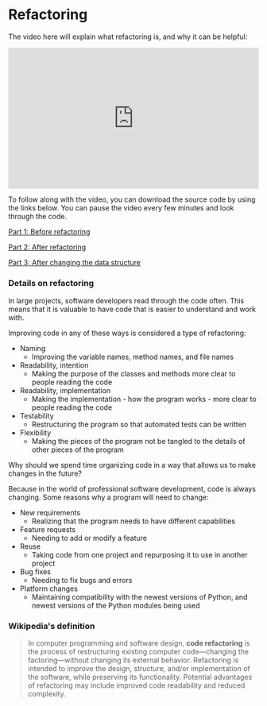 
# Refactoring

The video here will explain what refactoring is, and why it can be helpful:

<div style="position: relative; padding-bottom: 56.25%; height: 0;"><iframe src="https://www.youtube.com/embed/8D2RHhJ0794" title="Programming 2: Refactoring" frameborder="0" allow="accelerometer; autoplay; clipboard-write; encrypted-media; gyroscope; picture-in-picture" allowfullscreen style="position: absolute; top: 0; left: 0; width: 100%; height: 100%;"></iframe></div>

To follow along with the video, you can download the source code by using the links below. You can pause the video every few minutes and look through the code.

<a href="https://github.com/kibo-programming-2-jan-23/walkthroughs/tree/main/phonebook-refactoring/1-before-refactoring" target="_blank">Part 1: Before refactoring</a>

<a href="https://github.com/kibo-programming-2-jan-23/walkthroughs/tree/main/phonebook-refactoring/2-after-refactoring" target="_blank">Part 2: After refactoring</a>

<a href="https://github.com/kibo-programming-2-jan-23/walkthroughs/tree/main/phonebook-refactoring/3-after-changing-implementation" target="_blank">Part 3: After changing the data structure</a>


### Details on refactoring

In large projects, software developers read through the code often. This means that it is valuable to have code that is easier to understand and work with.

Improving code in any of these ways is considered a type of refactoring:

* Naming
    * Improving the variable names, method names, and file names
* Readability, intention
    * Making the purpose of the classes and methods more clear to people reading the code
* Readability, implementation
    * Making the implementation - how the program works - more clear to people reading the code
* Testability
    * Restructuring the program so that automated tests can be written
* Flexibility
    * Making the pieces of the program not be tangled to the details of other pieces of the program

Why should we spend time organizing code in a way that allows us to make changes in the future?

Because in the world of professional software development, code is always changing. Some reasons why a program will need to change:

* New requirements
    * Realizing that the program needs to have different capabilities
* Feature requests
    * Needing to add or modify a feature
* Reuse
    * Taking code from one project and repurposing it to use in another project
* Bug fixes
    * Needing to fix bugs and errors
* Platform changes
    * Maintaining compatibility with the newest versions of Python, and newest versions of the Python modules being used


### Wikipedia's definition

> In computer programming and software design, **code refactoring** is the process of restructuring existing computer code—changing the factoring—without changing its external behavior. Refactoring is intended to improve the design, structure, and/or implementation of the software, while preserving its functionality. Potential advantages of refactoring may include improved code readability and reduced complexity.

